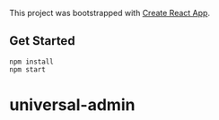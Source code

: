 This project was bootstrapped with [Create React App](https://github.com/facebook/create-react-app).

## Get Started
```
npm install
npm start
```

# universal-admin

